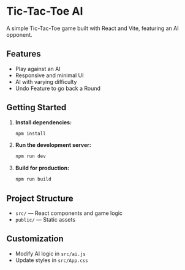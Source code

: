 # Tic-Tac-Toe AI

A simple Tic-Tac-Toe game built with React and Vite, featuring an AI opponent.

## Features

- Play against an AI
- Responsive and minimal UI
- AI with varying difficulty
- Undo Feature to go back a Round

## Getting Started

1. **Install dependencies:**
    ```bash
    npm install
    ```

2. **Run the development server:**
    ```bash
    npm run dev
    ```

3. **Build for production:**
    ```bash
    npm run build
    ```

## Project Structure

- `src/` — React components and game logic
- `public/` — Static assets

## Customization

- Modify AI logic in `src/ai.js`
- Update styles in `src/App.css`
